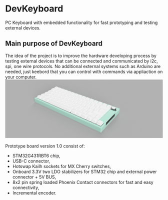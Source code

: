 # DevKeyboard
PC Keyboard with embedded functionality for fast prototyping and testing external devices.


## Main purpose of DevKeyboard
The idea of ​​the project is to improve the hardware developing process by testing external devices that can be connected and communicated by i2c, spi, one wire protocols.
No additional external systems such as Arduino are needed, just keebord that you can control with commands via appliaction on your computer.
![Alt text](DevBoard_Case.png?raw=true "Keyboard case prototype.")

Prototype board version 1.0 consist of:
- STM32G431RBT6 chip,
- USB-C connector,
- Hotswap Kailh sockets for MX Cherry switches,
- Onboard 3.3V two LDO stabilizers for STM32 chip and external power connector + 5V BUS,
- 8x2 pin spring loaded Phoenix Contact connectors for fast and easy connectivity,
- Incremental encoder.

